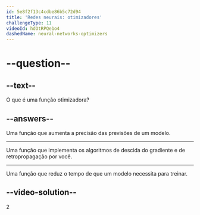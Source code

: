 ```yaml
---
id: 5e8f2f13c4cdbe86b5c72d94
title: 'Redes neurais: otimizadores'
challengeType: 11
videoId: hdOtRPQe1o4
dashedName: neural-networks-optimizers
---
```


# --question--

## --text--

O que é uma função otimizadora?

## --answers--

Uma função que aumenta a precisão das previsões de um modelo.

---

Uma função que implementa os algoritmos de descida do gradiente e de retropropagação por você.

---

Uma função que reduz o tempo de que um modelo necessita para treinar.

## --video-solution--

2

